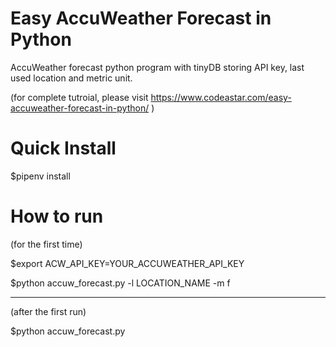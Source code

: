 # Easy AccuWeather Forecast in Python
AccuWeather forecast python program with tinyDB storing API key, last used location and metric unit.

(for complete tutroial, please visit https://www.codeastar.com/easy-accuweather-forecast-in-python/ )

# Quick Install
$pipenv install

# How to run 
(for the first time)

$export ACW_API_KEY=YOUR_ACCUWEATHER_API_KEY

$python accuw_forecast.py -l LOCATION_NAME -m f 
  
-------------

(after the first run)

$python accuw_forecast.py
